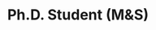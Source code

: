 ---
layout: default
name: Arash Zarmehr
title: Ph.D. Student (M&S)
link: https://msgrad.ist.ucf.edu/
advisor: Kider 
email: azarmehr@ist.ucf.edu
image: student1
---
